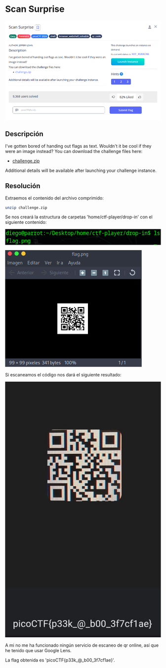 # Scan Surprise
![Descripcion del CTF](img/description.png)

## Descripción
I've gotten bored of handing out flags as text. Wouldn't it be cool if they were an image instead?
You can download the challenge files here:

- [challenge.zip](https://artifacts.picoctf.net/c_atlas/1/challenge.zip)

Additional details will be available after launching your challenge instance.

## Resolución
Extraemos el contenido del archivo comprimido:

```bash
unzip challenge.zip
```

Se nos creará la estructura de carpetas 'home/ctf-player/drop-in' con el siguiente contenido:

![Contenido de drop-in](img/1.png)

![Contenido de drop-in](img/2.png)

Si escaneamos el código nos dará el siguiente resultado:

![Contenido de drop-in](img/3.png)

A mi no me ha funcionado ningún servicio de escaneo de qr online, así que he tenido que usar Google Lens.

La flag obtenida es 'picoCTF{p33k_@_b00_3f7cf1ae}'.